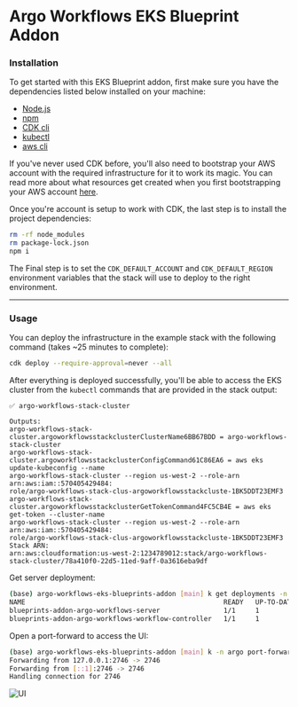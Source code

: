 # Argo Workflows EKS Blueprint Addon

### Installation

To get started with this EKS Blueprint addon, first make sure you have the dependencies listed below installed on your
machine:

- [Node.js](https://nodejs.org/en/)
- [npm](https://docs.npmjs.com/downloading-and-installing-node-js-and-npm)
- [CDK cli](https://docs.aws.amazon.com/cli/latest/userguide/getting-started-install.html)
- [kubectl](https://kubernetes.io/docs/tasks/tools/install-kubectl-macos/)
- [aws cli](https://docs.aws.amazon.com/cli/latest/userguide/getting-started-install.html)

If you've never used CDK before, you'll also need to bootstrap your AWS account with the required infrastructure for it
to work its magic. You can read more about what resources get created when you first bootstrapping your AWS
account [here](https://docs.aws.amazon.com/cdk/v2/guide/bootstrapping.html).

Once you're account is setup to work with CDK, the last step is to install the project dependencies:

```bash
rm -rf node_modules
rm package-lock.json
npm i
```

The Final step is to set the `CDK_DEFAULT_ACCOUNT` and `CDK_DEFAULT_REGION` environment variables that the stack will
use to deploy to the right environment.


---

### Usage

You can deploy the infrastructure in the example stack with the following command (takes ~25 minutes to complete):

```bash
cdk deploy --require-approval=never --all
```

After everything is deployed successfully, you'll be able to access the EKS cluster from the `kubectl` commands that are
provided in the stack output:

```
✅ argo-workflows-stack-cluster

Outputs:
argo-workflows-stack-cluster.argoworkflowsstackclusterClusterName6BB67BDD = argo-workflows-stack-cluster
argo-workflows-stack-cluster.argoworkflowsstackclusterConfigCommand61C86EA6 = aws eks update-kubeconfig --name
argo-workflows-stack-cluster --region us-west-2 --role-arn arn:aws:iam::570405429484:
role/argo-workflows-stack-clus-argoworkflowsstackcluste-1BK5DDT23EMF3
argo-workflows-stack-cluster.argoworkflowsstackclusterGetTokenCommand4FC5CB4E = aws eks get-token --cluster-name
argo-workflows-stack-cluster --region us-west-2 --role-arn arn:aws:iam::570405429484:
role/argo-workflows-stack-clus-argoworkflowsstackcluste-1BK5DDT23EMF3
Stack ARN:
arn:aws:cloudformation:us-west-2:1234789012:stack/argo-workflows-stack-cluster/78a410f0-22d5-11ed-9aff-0a3616eba9df
```

Get server deployment:

```bash
(base) argo-workflows-eks-blueprints-addon [main] k get deployments -n argo
NAME                                                  READY   UP-TO-DATE   AVAILABLE   AGE
blueprints-addon-argo-workflows-server                1/1     1            1           116m
blueprints-addon-argo-workflows-workflow-controller   1/1     1            1           116m
```

Open a port-forward to access the UI:

```bash
(base) argo-workflows-eks-blueprints-addon [main] k -n argo port-forward deployment/blueprints-addon-argo-workflows-server 2746:2746
Forwarding from 127.0.0.1:2746 -> 2746
Forwarding from [::1]:2746 -> 2746
Handling connection for 2746
```

![UI](../../docs/argo-workflows.png)

